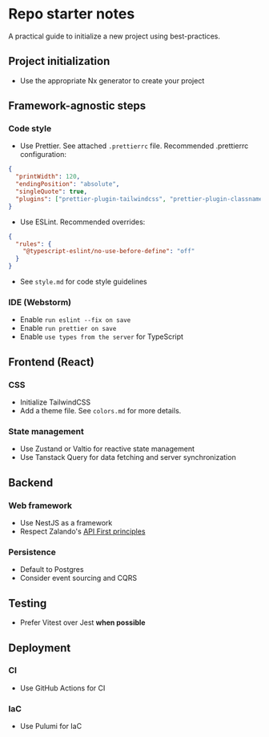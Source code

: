 # Repo starter notes

A practical guide to initialize a new project using best-practices.

## Project initialization

- Use the appropriate Nx generator to create your project

## Framework-agnostic steps

### Code style

- Use Prettier. See attached `.prettierrc` file. Recommended .prettierrc configuration:

```json
{
  "printWidth": 120,
  "endingPosition": "absolute",
  "singleQuote": true,
  "plugins": ["prettier-plugin-tailwindcss", "prettier-plugin-classnames"]
}
```
- Use ESLint. Recommended overrides:

```json
{
  "rules": {
    "@typescript-eslint/no-use-before-define": "off"
  }
}
```

- See `style.md` for code style guidelines

### IDE (Webstorm)
- Enable `run eslint --fix on save`
- Enable `run prettier on save`
- Enable `use types from the server` for TypeScript

## Frontend (React)

### CSS

- Initialize TailwindCSS
- Add a theme file. See `colors.md` for more details.

### State management

- Use Zustand or Valtio for reactive state management
- Use Tanstack Query for data fetching and server synchronization

## Backend

### Web framework

- Use NestJS as a framework
- Respect Zalando's [API First principles](https://opensource.zalando.com/restful-api-guidelines/)

### Persistence

- Default to Postgres
- Consider event sourcing and CQRS

## Testing

- Prefer Vitest over Jest **when possible**

## Deployment

### CI

- Use GitHub Actions for CI

### IaC

- Use Pulumi for IaC
